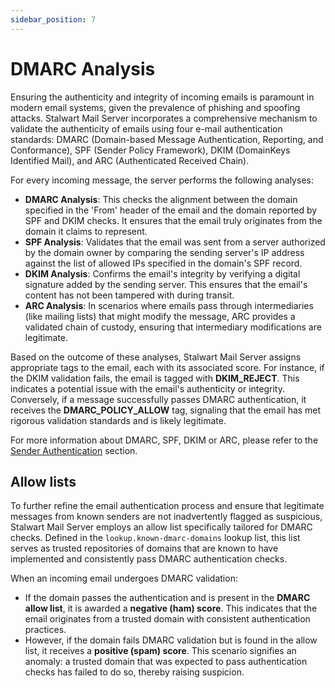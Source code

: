 ```yaml
---
sidebar_position: 7
---
```


# DMARC Analysis

Ensuring the authenticity and integrity of incoming emails is paramount in modern email systems, given the prevalence of phishing and spoofing attacks. Stalwart Mail Server incorporates a comprehensive mechanism to validate the authenticity of emails using four e-mail authentication standards: DMARC (Domain-based Message Authentication, Reporting, and Conformance), SPF (Sender Policy Framework), DKIM (DomainKeys Identified Mail), and ARC (Authenticated Received Chain).

For every incoming message, the server performs the following analyses:

- **DMARC Analysis**: This checks the alignment between the domain specified in the 'From' header of the email and the domain reported by SPF and DKIM checks. It ensures that the email truly originates from the domain it claims to represent.
- **SPF Analysis**: Validates that the email was sent from a server authorized by the domain owner by comparing the sending server's IP address against the list of allowed IPs specified in the domain's SPF record.
- **DKIM Analysis**: Confirms the email's integrity by verifying a digital signature added by the sending server. This ensures that the email's content has not been tampered with during transit.
- **ARC Analysis**: In scenarios where emails pass through intermediaries (like mailing lists) that might modify the message, ARC provides a validated chain of custody, ensuring that intermediary modifications are legitimate.

Based on the outcome of these analyses, Stalwart Mail Server assigns appropriate tags to the email, each with its associated score. For instance, if the DKIM validation fails, the email is tagged with **DKIM_REJECT**. This indicates a potential issue with the email's authenticity or integrity. Conversely, if a message successfully passes DMARC authentication, it receives the **DMARC_POLICY_ALLOW** tag, signaling that the email has met rigorous validation standards and is likely legitimate.

For more information about DMARC, SPF, DKIM or ARC, please refer to the [Sender Authentication](/docs/category/sender-authentication) section.

## Allow lists 

To further refine the email authentication process and ensure that legitimate messages from known senders are not inadvertently flagged as suspicious, Stalwart Mail Server employs an allow list specifically tailored for DMARC checks. Defined in the `lookup.known-dmarc-domains` lookup list, this list serves as trusted repositories of domains that are known to have implemented and consistently pass DMARC authentication checks.

When an incoming email undergoes DMARC validation:

- If the domain passes the authentication and is present in the **DMARC allow list**, it is awarded a **negative (ham) score**. This indicates that the email originates from a trusted domain with consistent authentication practices.
- However, if the domain fails DMARC validation but is found in the allow list, it receives a **positive (spam) score**. This scenario signifies an anomaly: a trusted domain that was expected to pass authentication checks has failed to do so, thereby raising suspicion.

